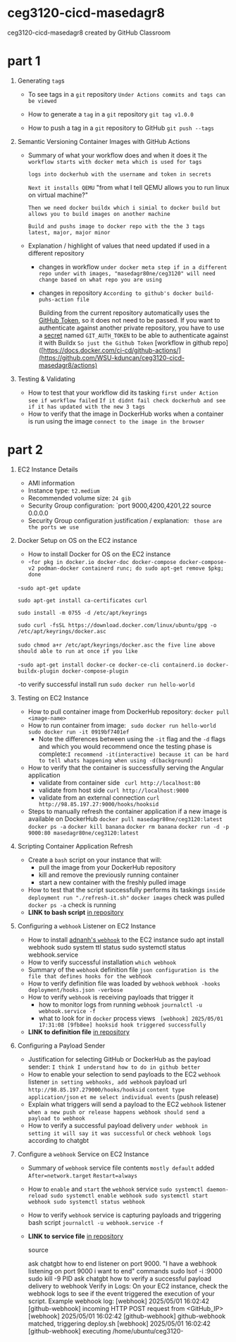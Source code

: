# ceg3120-cicd-masedagr8
ceg3120-cicd-masedagr8 created by GitHub Classroom

# part 1

1. Generating `tag`s 

    - To see tags in a `git` repository
      `Under Actions commits and tags can be viewed`
      
    - How to generate a `tag` in a `git` repository
      `git tag v1.0.0`
      
    - How to push a tag in a `git` repository to GitHub
      `git push --tags`
      
2. Semantic Versioning Container Images with GitHub Actions
    - Summary of what your workflow does and when it does it
      `The workflow starts with docker meta which is used for tags`
      
      `logs into dockerhub with the username and token in secrets`
      
      `Next it installs QEMU` "from what I tell QEMU allows you to run linux on virtual machine?"
      
      `Then we need docker buildx which i simial to docker build but allows you to build images on another machine`
      
      `Build and pushs image to docker repo with the the 3 tags latest, major, major minor`
      
    - Explanation / highlight of values that need updated if used in a different repository
      - changes in workflow
        `under docker meta step if in a different repo under with images, "masedagr80ne/ceg3120" will need change based on what repo you are using`
      - changes in repository
        `According to github's docker build-puhs-action file`
      
          Building from the current repository automatically uses the [GitHub Token](https://docs.github.com/en/actions/security-guides/automatic-token-authentication),
          so it does not need to be passed. If you want to authenticate against another
          private repository, you have to use a [secret](https://docs.docker.com/build/ci/github-actions/secrets)
          named `GIT_AUTH_TOKEN` to be able to authenticate against it with Buildx
        `So just the Github Token`
      [workflow in github repo]([https://docs.docker.com/ci-cd/github-actions/](https://github.com/WSU-kduncan/ceg3120-cicd-masedagr8/actions)
3. Testing & Validating
    - How to test that your workflow did its tasking
      `first under Action see if workflow failed`
      `If it didnt fail check dockerhub and see if it has updated with the new 3 tags`
    - How to verify that the image in DockerHub works when a container is run using the image
      `connect to the image in the browser`

# part 2

1. EC2 Instance Details
    - AMI information
    - Instance type: `t2.medium`
    - Recommended volume size: `24 gib`
    - Security Group configuration: `port 9000,4200,4201,22 source 0.0.0.0
    - Security Group configuration justification / explanation: ` those are the ports we use`
2. Docker Setup on OS on the EC2 instance
    - How to install Docker for OS on the EC2 instance
    -  -`for pkg in docker.io docker-doc docker-compose docker-compose-v2 podman-docker containerd runc; do sudo apt-get remove $pkg; done`


   
   -`sudo apt-get update`

    `sudo apt-get install ca-certificates curl`

    `sudo install -m 0755 -d /etc/apt/keyrings`

    `sudo curl -fsSL https://download.docker.com/linux/ubuntu/gpg -o /etc/apt/keyrings/docker.asc`

    `sudo chmod a+r /etc/apt/keyrings/docker.asc`
   `the five line above should able to run at once if you like`

   -`sudo apt-get install docker-ce docker-ce-cli containerd.io docker-buildx-plugin docker-compose-plugin`
   
   -to verify successful install run `sudo docker run hello-world`

3. Testing on EC2 Instance
    - How to pull container image from DockerHub repository: `docker pull <image-name>`
    - How to run container from image:
      ` sudo docker run hello-world`
      `sudo docker run -it 0919bf7401ef`
      - Note the differences between using the `-it` flag and the `-d` flags and which you would recommend once the testing phase is complete:`I recommend -it(interactive) because it can be hard to tell whats happening when using -d(background)`
    - How to verify that the container is successfully serving the Angular application
      - validate from container side ` curl http://localhost:80`
      - validate from host side `curl http://localhost:9000`
      - validate from an external connection `curl http://98.85.197.27:9000/hooks/hooksid`
    - Steps to manually refresh the container application if a new image is available on DockerHub
      `docker pull masedagr80ne/ceg3120:latest`
      `docker ps -a`
      `docker kill banana`
      `docker rm banana`
      `docker run -d -p 9000:80 masedagr80ne/ceg3120:latest`

4. Scripting Container Application Refresh
    - Create a `bash` script on your instance that will:
      - pull the image from your DockerHub repository
      - kill and remove the previously running container
      - start a new container with the freshly pulled image
    - How to test that the script successfully performs its taskings
      `inside deployment run "./refresh-it.sh"`
      `docker images` check was pulled
      `docker ps -a` check is running
    - **LINK to bash script** [in repository](https://github.com/WSU-kduncan/ceg3120-cicd-masedagr8/blob/main/project5/deployment/refresh-it.sh)
5. Configuring a `webhook` Listener on EC2 Instance
    - How to install [adnanh's `webhook`](https://github.com/adnanh/webhook) to the EC2 instance
      sudo apt install webhook
      sudo system ttl status
      sudo systemctl status webhook.service
    - How to verify successful installation `which webhook`
    - Summary of the `webhook` definition file `json configuration is the file that defines hooks for the webhook`
    - How to verify definition file was loaded by `webhook` `webhook -hooks deployment/hooks.json -verbose`
    - How to verify `webhook` is receiving payloads that trigger it
      - how to monitor logs from running `webhook` `journalctl -u webhook.service -f`
      - what to look for in `docker` process views ` [webhook] 2025/05/01 17:31:08 [9fb8ee] hooksid hook triggered successfully`
    - **LINK to definition file** [in repository](https://github.com/WSU-kduncan/ceg3120-cicd-masedagr8/blob/main/project5/deployment/hooks.json)
6. Configuring a Payload Sender
    - Justification for selecting GitHub or DockerHub as the payload sender: `I think I understand how to do in github better`
    - How to enable your selection to send payloads to the EC2 `webhook` listener
      `in setting webhooks, add webhook`
      payload url `http://98.85.197.279000/hooks/hooksid`
      `content type application/json`
      `et me select individual events` (push release)
    - Explain what triggers will send a payload to the EC2 `webhook` listener
      `when a new push or release happens webhook should send a payload to webhook`
    - How to verify a successful payload delivery
      `under webhook in setting it will say it was successful`
      or `check webhook logs` according to chatgbt
7. Configure a `webhook` Service on EC2 Instance 
    - Summary of `webhook` service file contents
      `mostly default`
      added
      `After=network.target`
      `Restart=always`
    - How to `enable` and `start` the `webhook` service
       `sudo systemctl daemon-reload
       sudo systemctl enable webhook
       sudo systemctl start webhook
       sudo systemctl status webhook`
    - How to verify `webhook` service is capturing payloads and triggering bash script
      `journalctl -u webhook.service -f`
    - **LINK to service file** [in repository](https://github.com/WSU-kduncan/ceg3120-cicd-masedagr8/blob/main/project5/deployment/webhook.service)



      source
      
      ask chatgbt how to end listener on port 9000. "I have a webhook listening on port 9000 i want to end"
      commands
      sudo lsof -i :9000
      sudo kill -9 PID
ask chatgbt how to verify a successful payload delivery to webhook
Verify in Logs:
On your EC2 instance, check the webhook logs to see if the event triggered the execution of your script.
Example webhook log:
[webhook] 2025/05/01 16:02:42 [github-webhook] incoming HTTP POST request from <GitHub_IP>
[webhook] 2025/05/01 16:02:42 [github-webhook] github-webhook matched, triggering deploy.sh
[webhook] 2025/05/01 16:02:42 [github-webhook] executing /home/ubuntu/ceg3120-

